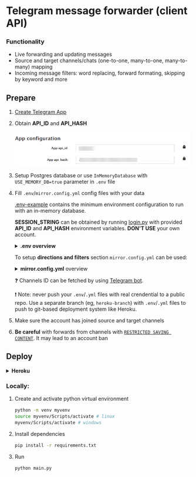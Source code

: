 # Telegram message forwarder (client API)

### Functionality
- Live forwarding and updating messages
- Source and target channels/chats (one-to-one, many-to-one, many-to-many) mapping
- Incoming message filters: word replacing, forward formating, skipping by keyword and more

## Prepare

1. [Create Telegram App](https://my.telegram.org/apps)

2. Obtain **API_ID** and **API_HASH**

    ![Telegram API Credentials](/README.md-images/telegramapp.png)

3. Setup Postgres database or use `InMemoryDatabase` with `USE_MEMORY_DB=true` parameter in `.env` file

4. Fill `.env`/`mirror.config.yml` config files with your data

    [.env-example](.env-example) contains the minimum environment configuration to run with an in-memory database.

    **SESSION_STRING** can be obtained by running [login.py](login.py) with provided **API_ID** and **API_HASH** environment variables. **DON'T USE** your own account.
    
    <details>
    <summary><b>.env overview</b></summary>

    ```bash
    ###########################
    #    App configuration    #
    ###########################
    
    # Telegram app ID
    API_ID=test
    # Telegram app hash
    API_HASH=test
    # Telegram session string (telethon session, see login.py in root directory)
    SESSION_STRING=test
    # Use an in-memory database instead of Postgres DB (true or false). Defaults to false
    USE_MEMORY_DB=false
    # Postgres credentials
    DATABASE_URL=postgres://user:pass@host/dbname
    # or
    DB_NAME=test
    DB_USER=test
    DB_HOST=test
    DB_PASS=test
    # Logging level (debug, info, warning, error or critical). Defaults to info
    LOG_LEVEL=info

    ###############################################
    #    Setup directions and filters from env    #
    ###############################################

    # Mapping between source and target channels/chats
    # Channel/chat id can be fetched by using @messageinformationsbot telegram bot
    # Channel id should be prefixed with -100
    # [id1, id2, id3:id4] means send messages from id1, id2, id3 to id4
    # id5:id6 means send messages from id5 to id6
    # [id1, id2, id3:id4];[id5:id6] semicolon means AND
    CHAT_MAPPING=[-100999999,-100999999,-100999999:-1009999999];
    # Remove URLs from incoming messages (true or false). Defaults to false
    REMOVE_URLS=false
    # Comma-separated list of URLs to remove (reddit.com,youtube.com)
    REMOVE_URLS_LIST=google.com,twitter.com
    # Comma-separated list of URLs to exclude from removal (google.com,twitter.com).
    # Will be applied after the REMOVE_URLS_LIST
    REMOVE_URLS_WL=youtube.com,youtu.be,vk.com,twitch.tv,instagram.com
    # Disable mirror message deleting (true or false). Defaults to false
    DISABLE_DELETE=false
    # Disable mirror message editing (true or false). Defaults to false
    DISABLE_EDIT=false
    ```
    </details>

    To setup **directions and filters** section `mirror.config.yml` can be used:

    <details>
    <summary><b>mirror.config.yml</b> overview</summary>

    ```yaml
    # (Optional) Global filters, will be applied in order
    filters:
      - ForwardFormatFilter: # Filter name under telemirror/messagefilters.py
          format: ""           # Filters arguments
      - EmptyMessageFilter
      - UrlMessageFilter:
          blacklist: !!set
            ? t.me
      - SkipUrlFilter:
          skip_mention: false

    # (Optional) Global settings
    disable_edit: true
    disable_delete: true

    # (Required) Mirror directions
    directions:
      - from: [-1001, -1002, -1003]
        to: [-100203]

      - from: [-100226]
        to: [-1006, -1008]
    
    # (Optional) Targets config
    targets:
        # Config will be applied to target channel with id=-100203
      - id: -100203
        # Overwrite global settings
        disable_edit: false
        disable_delete: false
        # Overwrite global filters
        filters:
          - UrlMessageFilter:
              blacklist: !!set
                ? t.me
    ```
    </details>

    ❓ Channels ID can be fetched by using [Telegram bot](https://t.me/messageinformationsbot).

    ❗ Note: never push your `.env`/`.yml` files with real crendential to a public repo. Use a separate branch (eg, `heroku-branch`) with `.env`/`.yml` files to push to git-based deployment system like Heroku.

5. Make sure the account has joined source and target channels

6. **Be careful** with forwards from channels with [`RESTRICTED SAVING CONTENT`](https://telegram.org/blog/protected-content-delete-by-date-and-more). It may lead to an account ban

## Deploy
<details>
    <summary><b>Heroku</b></summary>
<br>

[![Deploy](https://www.herokucdn.com/deploy/button.svg)](https://heroku.com/deploy?template=https://github.com/khoben/telemirror)

### or via CLI:

1. Clone project

    ```bash
    git clone https://github.com/khoben/telemirror.git
    ```
2. Create new heroku app within Heroku CLI

    ```bash
    heroku create {your app name}
    ```
3. Add heroku remote

    ```bash
    heroku git:remote -a {your app name}
    ```
4. Set environment variables to your heroku app from .env by running bash script

    ```bash
    ./set_heroku_env.bash
    ```

5. Upload on heroku host

    ```bash
    git push heroku master
    ```

6. Start heroku app

    ```bash
    heroku ps:scale web=1
    ```

#### Keep up-to-date with Heroku

If you deployed manually, move to step 2.

0. Get project to your PC:

    ```bash
    heroku git:clone -a {your app name}
    ```
1. Init upstream repo (this repository or its fork)

    ```bash
    git remote add origin https://github.com/khoben/telemirror
    ```
2. Get latest changes

    ```bash
    git pull origin master
    ```
3. Push latest changes to heroku

    ```bash
    git push heroku master -f
    ```
</details>

### Locally:
1. Create and activate python virtual environment

    ```bash
    python -m venv myvenv
    source myvenv/Scripts/activate # linux
    myvenv/Scripts/activate # windows
    ```
2. Install dependencies

    ```bash
    pip install -r requirements.txt
    ```
3. Run

    ```bash
    python main.py
    ```